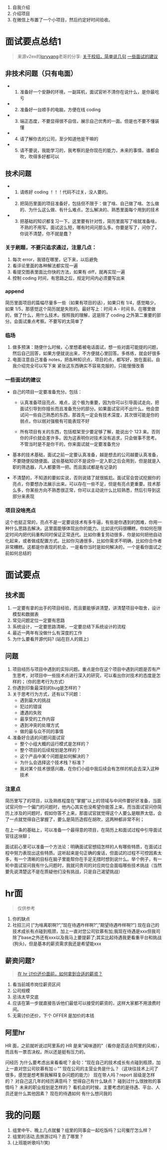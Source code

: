 1. 自我介绍
2. 介绍项目
3. 在微信上布置了一个小项目，然后约定好时间验收。
    
# 面试要点总结1
> 来源v2ex的[loryyang](https://www.v2ex.com/member/loryyang)老哥的分享: [关于校招，简单说几句](https://www.v2ex.com/t/496089) [一些面试的建议](https://www.v2ex.com/t/558746)

## 非技术问题（只有电面）
- 1. 准备好一个安静的环境，一副耳机，面试官听不清你在说什么，是你最吃亏
- 2. 准备好一台顺手的电脑，方便在线 coding
- 3. 端正态度，不要显得很不自信，展示自己优秀的一面。但是也不要不懂装懂
- 4. 请了解你去的公司，至少知道他是干嘛的
- 5. 请不要说，我能学习的，我考察的是你现在的能力，未来的事情，谁都会吹，吹得多好都可以

## 技术问题
- 1. 请练好 coding ！！！代码不过关，没人要的。
- 2. 把简历里面的项目准备好，包括但不限于：做了啥、自己做了啥、怎么做的、为什么这么做、有什么难点，怎么解决的、熟悉里面每个用到的技术
- 3. 把基础的知识都复习一下。这里要有针对性，简历里面写了啥就准备啥，不熟的不用写。面试这么短，哪有时间问那么多。你要是写了，问你了，你说不清楚，你不就是蠢？

### 关于刷题，不要只追求通过，注意几点：
1. 每次 error，我错在哪里，记下来，以后避免
2. 看评论里面的各种解法都实现一遍
3. 看提交图表里面比你快的方法，如果有 diff，就再实现一遍
4. 控制 coding 时间，有思路之后，规定时间内必须要写出来

### append
简历里面项目的篇幅尽量多一些（如果有项目的话），如果只有 1/4，感觉略少，如果 1/5，那感觉这个简历就是失败的。最好写上：时间 A - 时间 B，在哪里做的，做了什么，用什么技术。按照我的理解，这是除了 coding 之外第二重要的部分。会面试重点考察。不要写的太简单了

### 临场
1. 做多预演：随便什么时候，心里想着被电话面试，想一些对面可能提的问题，然后自己回答，如果方便就说出来，不方便就心里回答。多练练，就会好很多
2. 电面注意自己准备 notes，把各种知识点，项目的点，都写好，放在面前。自我介绍完全可以写下来
紧张这东西确实不容易克服的，只能慢慢改善

### 一些面试的建议
- 自己的项目一定要准备充分。包括：
    - 认真准备项目亮点、难点，这个极为重要，因为你可以引导面试走向，把面试引导到你擅长而且准备充分的部分。如果面试官问不出什么，他会尝试问一些自己熟悉的东西，那首先一定会有技术深度，其次很可能是你的弱点，你以弱对强极有可能表现不好

    - 所有项目有关的东西，包括框架至少要足够了解，能说出个 123 来。否则你的评价就会差许多。因为这表明你对技术没有追求，只会做事不思考。不管当时是不是你干的，你来面试就一定要准备充分

- 基本的技术基础，面试之前一定要认真准备，越是想去的公司越要认真准备，不要随便投随便面。这些基础知识不是说你一定入职之后会用到，但是就是入职的筛选器，凡人都要筛一把。而且面试都是有记录的

- 不清楚的，不知道的要如实说，否则说错了就很尴尬。面试官会尝试挖掘你的亮点，你要想办法展示出来。可以存在一些不足，但是有亮点更重要。技术那么多，你某些方向不熟悉很正常，你可以主动说什么比较熟悉，然后引导到这部分来表现

### 项目没啥亮点
这个也挺正常的，亮点不是一定要说技术有多牛逼，有些是你遇到的困难，你用一种什么思路去解决。这里面能够体现出你的能力。比如说代码很糟糕，你如何在限定时间内把代码重构同时保证正常迭代。比如你重复劳动很多，你是如何把他自动化起来，或者做成配置方式。比如你沟通很多，比如你需求不明确，比如你合作者非常糟糕。这都是你表现的机会，一是看你当时是如何解决的，一个是看你面试之前如何总结的


# 面试要点
## 技术面
1. 一定要有拿的出手的项目经验，而且要能够讲清楚，讲清楚项目中取舍，设计模型和数据表
2. 常见问题定位一定要有思路
3. 系统设计，一定要思路清晰，一定要总结下系统设计的流程
4. 最近一两年有没做什么有深度的工作
5. 为什么要看开源代码? (站在巨人的肩上)

## 问题
1. 项目经历与项目中遇到的实际问题。重点是你在这个项目中遇到问题是否有产生思考，对项目中一些技术点进行深入的研究，可以看出你对技术的态度是怎样的；（你的思考行为方式）
2. 你遇到印象最深刻的bug是怎样的？
3. 关于思考行为方式，还有以下问题：
    - 遇到最大的挑战
    - 犯过的错误
    - 遭遇的失败
    - 最享受的工作内容
    - 遇到冲突的处理方式
    - 做的最与众不同的事情
4. 准备好合适的问题问面试官
    - 整个小组大概的运行模式是怎样的？
    - 整个项目的后续规划是怎样的？
    - 这个产品中某个问题是如何解决的？
    - 为什么会选择这个技术栈？标准？
    - 我对某个技术很感兴趣，在你们小组中我后续会有怎样的机会去深入这种技术

### 注意点
简历里写了的项目，以及熟练程度在”掌握”以上的领域与中间件要好好准备，当面试官问你一个偏门的问题时，他内心其实也没希望你能答上来。而当面试官问你简历上涉及的问题时，假如你答不上来，那面试官就觉得这个人要么是眼界太低，会了一点就觉得自己掌握了，要么是简历造假在胡吹，这两种都非常不利；

在上一条的基础上，可以准备一个最得意的项目，在简历上和面试过程中引导面试官往这块聊；

面试前心里可以准备一个方法论：明确面试官想招怎样的人有哪些特质，在面试过程中努力表现出这些特质。这听起来是句正确的废话，但面试的过程不可控因素太多，有一个清晰的目标在脑子里能帮你在手足无措时想到说什么。举个例子，有一轮中面试官问我有什么问题时，我就问贵司的对应岗位会面临哪些技术挑战（当然要先说清楚这不是在质疑他们没有挑战，只是自己渴望挑战）


# hr面
> 仅供参考
1. 你的缺点
2. 社招三问 [”为啥离职啊?”,”现在待遇咋样啊?”,”期望待遇咋样啊?”]
    现在自己的技术成长有点碰到瓶颈，加上一直对您公司钦慕有加;我现在待遇是xxx但我司除了base之外还有xxx以及我马上要提薪了;其实比起待遇我更看重平台和挑战(狗头)，但是基本的薪资需求我还是希望能xxx

## 薪资问题?
> [在 hr 讨价还价面前，如何拿到合适的薪资？](https://v2ex.com/t/543193)
1. 看当前城市岗位薪资区间
2. 公司规模
3. 忌讳太早交底
4. 应该在第一步就直接告诉他们最低可以接受的薪资的，这样大家都不用浪费时间。
5. 无需讨价还价，下个 OFFER 是加价的本钱



## 阿里hr
HR 面，之前就听说过阿里系的 HR 是来”闻味道的”（看你是否适合阿里的风格），而且有一票否决权。所以还是挺有压力的。

问经历
为什么要考虑出来看看呢？金句：”现在自己的技术成长有点碰到瓶颈，加上一直对您公司钦慕有加☺️””
现在公司的主营业务是什么？（这块往技术上问了很多，感觉是想考察我解释复杂问题的能力）
现在带人吗？report 层级是怎样的？
对自己这几年的经历满意吗？
觉得自己有什么缺点？
碰到过什么很挫败的事情吗？
未来的职业规划是怎样的？
看机会的时候，主要考虑的是待遇、平台、人员还是什么其他因素？
现在的待遇如何
有什么想问我的




# 我的问题
1. 组里中午、晚上几点就餐？组里的同事会一起吃饭吗？公司餐厅怎么样？
2. 组里的活动,去旅游过吗？去了哪里？
3. (上班能听歌吗?/笑)





